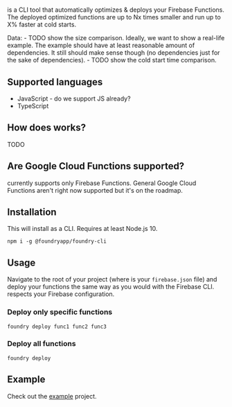 # <name>

<name> is a CLI tool that automatically optimizes & deploys your Firebase Functions. The deployed optimized functions are up to Nx times smaller and run up to X% faster at cold starts.

Data:
    - TODO show the size comparison. Ideally, we want to show a real-life example. The example should have at least reasonable amount of dependencies. It still should make sense though (no dependencies just for the sake of dependencies).
    - TODO show the cold start time comparison.

## Supported languages
- JavaScript - do we support JS already?
- TypeScript

## How does <name> works?
TODO

## Are Google Cloud Functions supported?
<name> currently supports only Firebase Functions. General Google Cloud Functions aren't right now supported but it's on the roadmap.

## Installation
This will install <name> as a CLI. Requires at least Node.js 10.

    npm i -g @foundryapp/foundry-cli

## Usage

Navigate to the root of your project (where is your `firebase.json` file) and deploy your functions the same way as you would with the Firebase CLI. <name> respects your Firebase configuration.

### Deploy only specific functions

    foundry deploy func1 func2 func3

### Deploy all functions

    foundry deploy

## Example
Check out the [example](todo) project.

